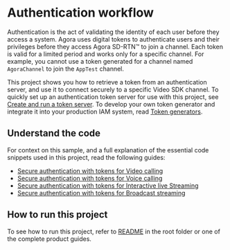 # Authentication workflow

Authentication is the act of validating the identity of each user before they access a system. Agora uses digital tokens to authenticate users and their privileges before they access Agora SD-RTN™ to join a channel. Each token is valid for a limited period and works only for a specific channel. For example, you cannot use a token generated for a channel named `AgoraChannel` to join the `AppTest` channel.

This project shows you how to retrieve a token from an authentication server, and use it to connect securely to a specific Video SDK channel. To quickly set up an authentication token server for use with this project, see [Create and run a token server](https://docs.agora.io/en/video-calling/get-started/authentication-workflow?platform=flutter#create-and-run-a-token-server). To develop your own token generator and integrate it into your production IAM system, read [Token generators](https://docs.agora.io/en/video-calling/develop/integrate-token-generation).

## Understand the code

For context on this sample, and a full explanation of the essential code snippets used in this project, read the following guides:

* [Secure authentication with tokens for Video calling](https://docs.agora.io/en/video-calling/get-started/authentication-workflow?platform=flutter)
* [Secure authentication with tokens for Voice calling](https://docs.agora.io/en/voice-calling/get-started/authentication-workflow?platform=flutter)
* [Secure authentication with tokens for Interactive live Streaming](https://docs.agora.io/en/interactive-live-streaming/get-started/authentication-workflow?platform=flutter)
* [Secure authentication with tokens for Broadcast streaming](https://docs.agora.io/en/broadcast-streaming/get-started/authentication-workflow?platform=flutter)


## How to run this project

To see how to run this project, refer to [README](../README.md) in the root folder or one of the complete product guides.
